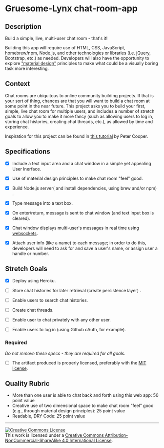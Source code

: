 # Gruesome-Lynx chat-room-app

## Description

Build a simple, live, multi-user chat room - that's it!

Building this app will require use of HTML, CSS, JavaScript, homebrew/npm, Node.js, and other technologies or libraries (i.e. jQuery, Bootstrap, etc.) as needed. Developers will also have the opportunity to explore ["material design"](https://material.google.com/#) principles to make what could be a visually boring task more interesting.


## Context

Chat rooms are ubiquitous to online community building projects. If that is your sort of thing, chances are that you will want to build a chat room at some point in the near future. This project asks you to build your first, simple, live chat room for multiple users, and includes a number of stretch goals to allow you to make it more fancy (such as allowing users to log in, storing chat histories, creating chat threads, etc.), as allowed by time and experience.

Inspiration for this project can be found in [this tutorial](http://www.oreilly.com/pub/e/2266) by Peter Cooper.


## Specifications

- [x] Include a text input area and a chat window in a simple yet appealing User Inerface.
- [x] Use of material design principles to make chat room "feel" good.
- [x] Build Node.js server( and install dependencies, using brew and/or npm) .
- [x] Type message into a text box.
- [x] On enter/return, message is sent to chat window (and text input box is cleared).
- [x] Chat window displays multi-user's messages in real time using [websockets](https://developer.mozilla.org/en-US/docs/Web/API/WebSockets_API).
- [x] Attach user info (like a name) to each message; in order to do this, developers will need to ask for and save a user's name, or assign user a handle or number.


## Stretch Goals
- [x] Deploy using Heroku.
- [ ] Store chat histories for later retrieval (create persistence layer) .
- [ ] Enable users to search chat histories.
- [ ] Create chat threads.
- [ ] Enable user to chat privately with any other user.
- [ ] Enable users to log in (using Github oAuth, for example).


### Required

_Do not remove these specs - they are required for all goals_.

- [ ] The artifact produced is properly licensed, preferably with the [MIT license][mit-license].

## Quality Rubric

- More than one user is able to chat back and forth using this web app: 50 point value
- Creative use of two dimensional space to make chat room "feel" good (e.g., through material design principles): 25 point value
- Readable, DRY Code: 25 point value

---

<!-- LICENSE -->

<a rel="license" href="http://creativecommons.org/licenses/by-nc-sa/4.0/"><img alt="Creative Commons License" style="border-width:0" src="https://i.creativecommons.org/l/by-nc-sa/4.0/80x15.png" /></a>
<br />This work is licensed under a <a rel="license" href="http://creativecommons.org/licenses/by-nc-sa/4.0/">Creative Commons Attribution-NonCommercial-ShareAlike 4.0 International License</a>.

[mit-license]: https://opensource.org/licenses/MIT

